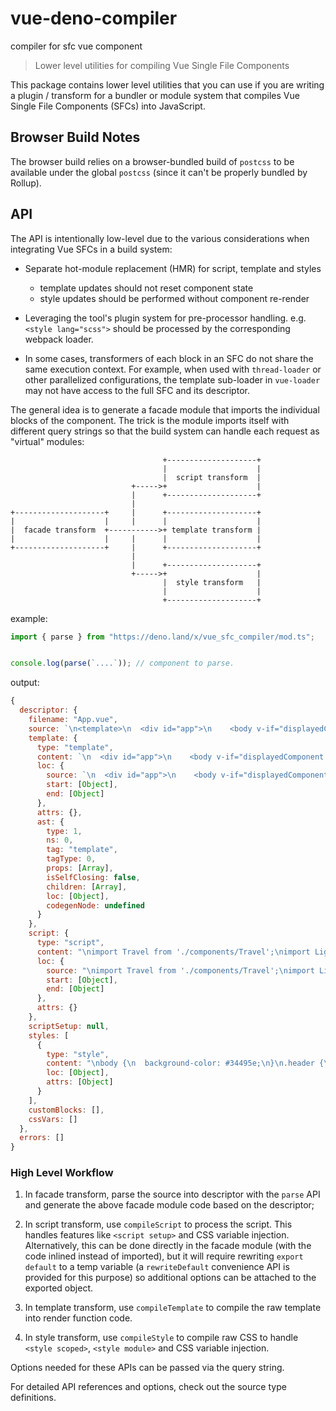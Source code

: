 # vue-deno-compiler

compiler for sfc vue component

> Lower level utilities for compiling Vue Single File Components

This package contains lower level utilities that you can use if you are writing a plugin / transform for a bundler or module system that compiles Vue Single File Components (SFCs) into JavaScript.

## Browser Build Notes

The browser build relies on a browser-bundled build of `postcss` to be available under the global `postcss` (since it can't be properly bundled by Rollup).

## API

The API is intentionally low-level due to the various considerations when integrating Vue SFCs in a build system:

- Separate hot-module replacement (HMR) for script, template and styles

  - template updates should not reset component state
  - style updates should be performed without component re-render

- Leveraging the tool's plugin system for pre-processor handling. e.g. `<style lang="scss">` should be processed by the corresponding webpack loader.

- In some cases, transformers of each block in an SFC do not share the same execution context. For example, when used with `thread-loader` or other parallelized configurations, the template sub-loader in `vue-loader` may not have access to the full SFC and its descriptor.

The general idea is to generate a facade module that imports the individual blocks of the component. The trick is the module imports itself with different query strings so that the build system can handle each request as "virtual" modules:

```
                                  +--------------------+
                                  |                    |
                                  |  script transform  |
                           +----->+                    |
                           |      +--------------------+
                           |
+--------------------+     |      +--------------------+
|                    |     |      |                    |
|  facade transform  +----------->+ template transform |
|                    |     |      |                    |
+--------------------+     |      +--------------------+
                           |
                           |      +--------------------+
                           +----->+                    |
                                  |  style transform   |
                                  |                    |
                                  +--------------------+
```

example:
```ts
import { parse } from "https://deno.land/x/vue_sfc_compiler/mod.ts";


console.log(parse(`....`)); // component to parse.

```

output:
```js
{
  descriptor: {
    filename: "App.vue",
    source: `\n<template>\n  <div id="app">\n    <body v-if="displayedComponent === 'home'">\n      <Home />\n    </bo...`,
    template: {
      type: "template",
      content: `\n  <div id="app">\n    <body v-if="displayedComponent === 'home'">\n      <Home />\n    </body>\n    <bo...`,
      loc: {
        source: `\n  <div id="app">\n    <body v-if="displayedComponent === 'home'">\n      <Home />\n    </body>\n    <bo...`,
        start: [Object],
        end: [Object]
      },
      attrs: {},
      ast: {
        type: 1,
        ns: 0,
        tag: "template",
        tagType: 0,
        props: [Array],
        isSelfClosing: false,
        children: [Array],
        loc: [Object],
        codegenNode: undefined
      }
    },
    script: {
      type: "script",
      content: "\nimport Travel from './components/Travel';\nimport Lighthouse from './components/Lighthouse';\nimport ...",
      loc: {
        source: "\nimport Travel from './components/Travel';\nimport Lighthouse from './components/Lighthouse';\nimport ...",
        start: [Object],
        end: [Object]
      },
      attrs: {}
    },
    scriptSetup: null,
    styles: [
      {
        type: "style",
        content: "\nbody {\n  background-color: #34495e;\n}\n.header {\n  display: flex;\n  flex-flow: column;\n  align-items...",
        loc: [Object],
        attrs: [Object]
      }
    ],
    customBlocks: [],
    cssVars: []
  },
  errors: []
}
```

### High Level Workflow

1. In facade transform, parse the source into descriptor with the `parse` API and generate the above facade module code based on the descriptor;

2. In script transform, use `compileScript` to process the script. This handles features like `<script setup>` and CSS variable injection. Alternatively, this can be done directly in the facade module (with the code inlined instead of imported), but it will require rewriting `export default` to a temp variable (a `rewriteDefault` convenience API is provided for this purpose) so additional options can be attached to the exported object.

3. In template transform, use `compileTemplate` to compile the raw template into render function code.

4. In style transform, use `compileStyle` to compile raw CSS to handle `<style scoped>`, `<style module>` and CSS variable injection.

Options needed for these APIs can be passed via the query string.

For detailed API references and options, check out the source type definitions.
